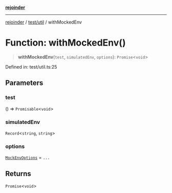 [**rejoinder**](../../../README.md)

***

[rejoinder](../../../README.md) / [test/util](../README.md) / withMockedEnv

# Function: withMockedEnv()

> **withMockedEnv**(`test`, `simulatedEnv`, `options`): `Promise`\<`void`\>

Defined in: test/util.ts:25

## Parameters

### test

() => `Promisable`\<`void`\>

### simulatedEnv

`Record`\<`string`, `string`\>

### options

[`MockEnvOptions`](../type-aliases/MockEnvOptions.md) = `...`

## Returns

`Promise`\<`void`\>
